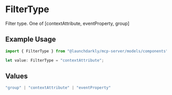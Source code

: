 # FilterType

Filter type. One of [contextAttribute, eventProperty, group]

## Example Usage

```typescript
import { FilterType } from "@launchdarkly/mcp-server/models/components";

let value: FilterType = "contextAttribute";
```

## Values

```typescript
"group" | "contextAttribute" | "eventProperty"
```